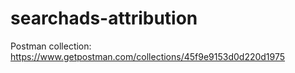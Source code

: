 # searchads-attribution

Postman collection: https://www.getpostman.com/collections/45f9e9153d0d220d1975
